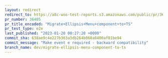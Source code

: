 ```yaml
---
layout: redirect
redirect_to: https://a8c-woo-test-reports.s3.amazonaws.com/public/pr/36405/e2e/index.html
pr_number: 36405
pr_title_encoded: "Migrate+Ellipsis+Menu+component+to+TS"
pr_test_type: e2e
last_published: "2023-01-20 00:27:20 +0000"
commit_sha: 638ae9c4e227b363a3db264b068a0400af01be94
commit_message: "Make event e required - backward compatibility"
branch_name: dev/migrate-ellipsis-menu-component-to-ts
---
```

